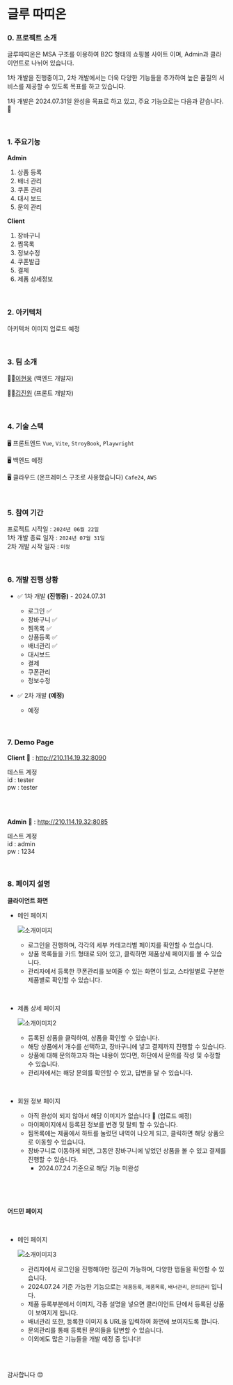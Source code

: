 # 글루 따띠온

### 0. 프로젝트 소개


<p>글루따띠온은 MSA 구조를 이용하여 B2C 형태의 쇼핑볼 사이트 이며, Admin과 클라이언트로 나뉘어 있습니다. </p>

<p>1차 개발을 진행중이고, 2차 개발에서는 더욱 다양한 기능들을 추가하여 높은 품질의 서비스를 제공할 수 있도록 목표를 하고 있습니다.</p>

<p>1차 개발은 2024.07.31일 완성을 목표로 하고 있고, 주요 기능으로는 다음과 같습니다. 🌟</p>

<br/>

### 1. 주요기능
<b>Admin</b>
1. 상품 등록
2. 배너 관리
3. 쿠폰 관리
4. 대시 보드
5. 문의 관리


<b>Client</b>
1. 장바구니
2. 찜목록
3. 정보수정
4. 쿠폰발급
5. 결제
6. 제품 상세정보

<br/>


### 2. 아키텍처
아키텍처 이미지 업로드 예정

<br/>

### 3. 팀 소개
👨‍💻[이현웅](https://github.com/woong7361) (백엔드 개발자)

👨‍💻[김진원](https://github.com/hdev1004) (프론트 개발자)   

<br/>

### 4. 기술 스택

🖥️ 프론트엔드 
```Vue```, ```Vite```, ```StroyBook```, ```Playwright```

🖥️ 백엔드
예정

🖥️ 클라우드 (온프레미스 구조로 사용했습니다)
```Cafe24```, ```AWS```

<br/>


### 5. 참여 기간

프로젝트 시작일 : ```2024년 06월 22일``` <br/>
1차 개발 종료 일자 : ```2024년 07월 31일``` <br/>
2차 개발 시작 일자 : ```미정``` <br/>


<br/>

### 6. 개발 진행 상황

- ✅ 1차 개발 **(진행중)** - 2024.07.31
  - 로그인 ✅
  - 장바구니 ✅
  - 찜목록 ✅
  - 상품등록 ✅
  - 배너관리 ✅
  - 대시보드
  - 결제
  - 쿠폰관리
  - 정보수정

- ✅ 2차 개발 **(예정)**
   - 예정  
 
<br/>

### 7. Demo Page

<b>Client</b>
🔗 : <a href="http://210.114.19.32:8090" target="_blank">http://210.114.19.32:8090</a>
<p>테스트 계정<br>id : tester<br>pw : tester</p>

<br/>
<br/>

<b>Admin</b>
🔗 : <a href="http://210.114.19.32:8085" target="_blank">http://210.114.19.32:8085</a>
<p>테스트 계정<br>id : admin<br>pw : 1234</p>

<br/>


### 8. 페이지 설명
<b>클라이언트 화면</b>

- 메인 페이지
  
   ![소개이미지](https://github.com/user-attachments/assets/70f02264-3915-4ad2-a87d-36f913afe6b8)
   - 로그인을 진행하며, 각각의 세부 카테고리별 페이지를 확인할 수 있습니다.
   - 상품 목록들을 카드 형태로 되어 있고, 클릭하면 제품상세 페이지를 볼 수 있습니다.
   - 관리자에서 등록한 쿠폰관리를 보여줄 수 있는 화면이 있고, 스타일별로 구분한 제품별로 확인할 수 있습니다.
 
<br/>

- 제품 상세 페이지
  
   ![소개이미지2](https://github.com/user-attachments/assets/d3d6fbc5-eee7-4590-8eae-e645f2bdd017)
   - 등록된 상품을 클릭하여, 상품을 확인할 수 있습니다.
   - 해당 상품에서 개수를 선택하고, 장바구니에 넣고 결제까지 진행할 수 있습니다.
   - 상품에 대해 문의하고자 하는 내용이 있다면, 하단에서 문의를 작성 및 수정할 수 있습니다.
   - 관리자에서는 해당 문의를 확인할 수 있고, 답변을 달 수 있습니다.


<br/>

- 회원 정보 페이지
  
   - 아직 완성이 되지 않아서 해당 이미지가 없습니다 🥹 (업로드 예정)
   - 마이페이지에서 등록된 정보를 변경 및 탈퇴 할 수 있습니다.
   - 찜목록에는 제품에서 하트를 눌렀던 내역이 나오게 되고, 클릭하면 해당 상품으로 이동할 수 있습니다.
   - 장바구니로 이동하게 되면, 그동안 장바구니에 넣었던 상품을 볼 수 있고 결제를 진행할 수 있습니다.
      - 2024.07.24 기준으로 해당 기능 미완성

<br/>
<br/>
<br/>

<b>어드민 페이지</b>

<br/>

- 메인 페이지
  
   ![소개이미지3](https://github.com/user-attachments/assets/1dd58ef6-e1e7-45cf-bb5e-4cfbc19330da)
   - 관리자에서 로그인을 진행해야만 접근이 가능하며, 다양한 탭들을 확인할 수 있습니다.
   - 2024.07.24 기준 가능한 기능으로는 `제품등록`, `제품목록`, `배너관리`, `문의관리` 입니다.
   - 제품 등록부분에서 이미지, 각종 설명을 넣으면 클라이언트 단에서 등록된 상품이 보여지게 됩니다.
   - 배너관리 또한, 등록한 이미지 & URL을 입력하여 화면에 보여지도록 합니다.
   - 문의관리를 통해 등록된 문의들을 답변할 수 있습니다.
   - 이외에도 많은 기능들을 개발 예정 중 입니다!

<br/>
<br/>

 감사합니다 😊
